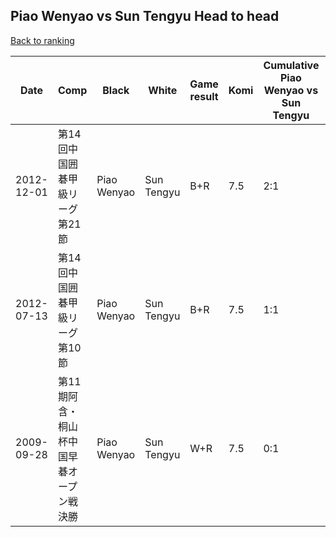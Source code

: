## Piao Wenyao vs Sun Tengyu Head to head

[Back to ranking](../../index.md)




| **Date** | **Comp** | **Black** | **White** | **Game result** | **Komi** | **Cumulative Piao Wenyao vs Sun Tengyu** | **Piao Wenyao streak** | **Sun Tengyu streak** | 
| --- | --- | --- | --- | --- | --- | --- | --- | --- |
| 2012-12-01 | 第14回中国囲碁甲級リーグ第21節 | Piao Wenyao | Sun Tengyu | B+R | 7.5 | 2:1 | 2 | 0 | 
| 2012-07-13 | 第14回中国囲碁甲級リーグ第10節 | Piao Wenyao | Sun Tengyu | B+R | 7.5 | 1:1 | 1 | 0 | 
| 2009-09-28 | 第11期阿含・桐山杯中国早碁オープン戦決勝 | Piao Wenyao | Sun Tengyu | W+R | 7.5 | 0:1 | 0 | 1 |




